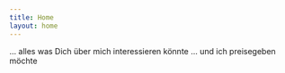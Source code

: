 ```yaml
---
title: Home
layout: home
---
```


... alles was Dich über mich interessieren könnte ... und ich preisegeben möchte